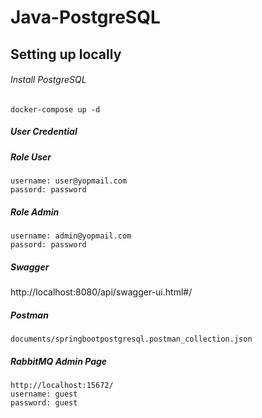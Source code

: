 # Java-PostgreSQL
## Setting up locally
###### Install PostgreSQL
```
docker-compose up -d
```
##### User Credential
##### Role User
```
username: user@yopmail.com
passord: password
```
##### Role Admin
```
username: admin@yopmail.com
passord: password
```
##### Swagger
http://localhost:8080/api/swagger-ui.html#/
##### Postman
```
documents/springbootpostgresql.postman_collection.json
```

##### RabbitMQ Admin Page
```
http://localhost:15672/
username: guest
password: guest
```

